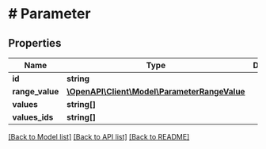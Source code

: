 # # Parameter

## Properties

Name | Type | Description | Notes
------------ | ------------- | ------------- | -------------
**id** | **string** |  |
**range_value** | [**\OpenAPI\Client\Model\ParameterRangeValue**](ParameterRangeValue.md) |  | [optional]
**values** | **string[]** |  | [optional]
**values_ids** | **string[]** |  | [optional]

[[Back to Model list]](../../README.md#models) [[Back to API list]](../../README.md#endpoints) [[Back to README]](../../README.md)
